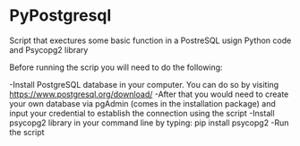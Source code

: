 # PyPostgresql
Script that exectures some basic function in a PostreSQL usign Python code and Psycopg2 library

Before running the scrip you will need to do the following:

-Install PostgreSQL database in your computer. You can do so by visiting https://www.postgresql.org/download/
-After that you would need to create your own database via pgAdmin (comes in the installation package) and input your credential to establish the connection using the script
-Install psycopg2 library in your command line by typing: pip install psycopg2
-Run the script

